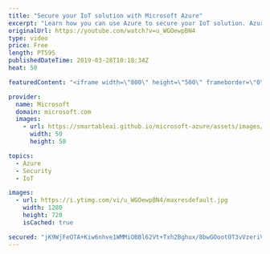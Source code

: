 ```yaml
---
title: "Secure your IoT solution with Microsoft Azure"
excerpt: "Learn how you can use Azure to secure your IoT solution. Azure is now the first major public cloud with end-to-end security for IoT with enhancements to three key services. Azure Security Center can now be used to implement security best practices and mitigate threats not just for IoT devices, but for"
originalUrl: https://youtube.com/watch?v=u_WGOewpBN4
type: video
price: Free
length: PT59S
publishedDateTime: 2019-03-28T10:18:34Z
heat: 50

featuredContent: "<iframe width=\"800\" height=\"500\" frameborder=\"0\" src=\"https://www.youtube.com/embed/u_WGOewpBN4\" allow=\"accelerometer; autoplay; encrypted-media; gyroscope; picture-in-picture\" allowfullscreen></iframe>"

provider:
  name: Microsoft
  domain: microsoft.com
  images:
    - url: https://smartableai.github.io/microsoft-azure/assets/images/organizations/microsoft.com-50x50.jpg
      width: 50
      height: 50

topics:
  - Azure
  - Security
  - IoT

images:
  - url: https://i.ytimg.com/vi/u_WGOewpBN4/maxresdefault.jpg
    width: 1280
    height: 720
    isCached: true

secured: "jK9WjFeOTA+Kiw6nhve1WMMiOBBl62Vt+Txh2Bghux/8bwGOootOT3vVzeriVNA6Tj1pYyArvwcduafh6GZVUqHOCoCElSpxlcCHZrknF8NezvqSvt+TqFSdXDIhIotKhOHQPQJB8kiOaP7jVcVtg/Tb1dQq9n5lShlDR1pBy8ckLBIu7luklDQqF5PUnHZHpJl1TP+q8zyZ/kJ5Q1BNOnsa2fLxj0RL39+q+V7uO2qvU6dXxrd9DX5Oisr9F0o00f2csxN/80eeZWsRuE0MVTpiAvOdp+FslFZI8iFO4ATFuD78Ep1vdDQABTfw49SQGwnUUJOlWQK/y8+NAKhcc+QB81UzliwE0B5HdnGnptxwQe++WMhbc+wPshBZPvVfy4U2UOuEvDdy6o1qpBXCYtAKry1eDaWdABa9OerXEQc=;rpeWnGy+gn/UfrrYXwCm+A=="
---
```


